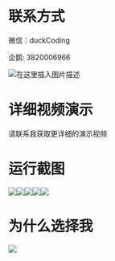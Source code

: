 # 联系方式

微信：duckCoding

企鹅: 3820006966

![在这里插入图片描述](http://upload.cxycsx.vip/91ab4bcb4f2c4c6db86365bb6d6e9c62.jpeg)

# 详细视频演示

请联系我获取更详细的演示视频

# 运行截图

![](http://www.bysj52.com/uploadfile/ueditor/image/202306/%E6%AF%95%E8%AE%BEssm184%E5%9F%BA%E4%BA%8EJAVA%E7%9A%84%E9%AB%98%E7%AD%89%E6%95%B0%E5%AD%A6%E8%AF%95%E5%8D%B7%E8%87%AA%E5%8A%A8%E7%94%9F%E6%88%90%E7%B3%BB%E7%BB%9F+vue%E6%AF%95%E4%B8%9A%E8%AE%BE%E8%AE%A1/5.png)![](http://www.bysj52.com/uploadfile/ueditor/image/202306/%E6%AF%95%E8%AE%BEssm184%E5%9F%BA%E4%BA%8EJAVA%E7%9A%84%E9%AB%98%E7%AD%89%E6%95%B0%E5%AD%A6%E8%AF%95%E5%8D%B7%E8%87%AA%E5%8A%A8%E7%94%9F%E6%88%90%E7%B3%BB%E7%BB%9F+vue%E6%AF%95%E4%B8%9A%E8%AE%BE%E8%AE%A1/1.png)![](http://www.bysj52.com/uploadfile/ueditor/image/202306/%E6%AF%95%E8%AE%BEssm184%E5%9F%BA%E4%BA%8EJAVA%E7%9A%84%E9%AB%98%E7%AD%89%E6%95%B0%E5%AD%A6%E8%AF%95%E5%8D%B7%E8%87%AA%E5%8A%A8%E7%94%9F%E6%88%90%E7%B3%BB%E7%BB%9F+vue%E6%AF%95%E4%B8%9A%E8%AE%BE%E8%AE%A1/4.png)![](http://www.bysj52.com/uploadfile/ueditor/image/202306/%E6%AF%95%E8%AE%BEssm184%E5%9F%BA%E4%BA%8EJAVA%E7%9A%84%E9%AB%98%E7%AD%89%E6%95%B0%E5%AD%A6%E8%AF%95%E5%8D%B7%E8%87%AA%E5%8A%A8%E7%94%9F%E6%88%90%E7%B3%BB%E7%BB%9F+vue%E6%AF%95%E4%B8%9A%E8%AE%BE%E8%AE%A1/3.png)![](http://www.bysj52.com/uploadfile/ueditor/image/202306/%E6%AF%95%E8%AE%BEssm184%E5%9F%BA%E4%BA%8EJAVA%E7%9A%84%E9%AB%98%E7%AD%89%E6%95%B0%E5%AD%A6%E8%AF%95%E5%8D%B7%E8%87%AA%E5%8A%A8%E7%94%9F%E6%88%90%E7%B3%BB%E7%BB%9F+vue%E6%AF%95%E4%B8%9A%E8%AE%BE%E8%AE%A1/2.png)

# 为什么选择我

![](http://upload.cxycsx.vip/%E7%A8%8B%E5%BA%8F%E8%AE%BE%E8%AE%A1.png)

